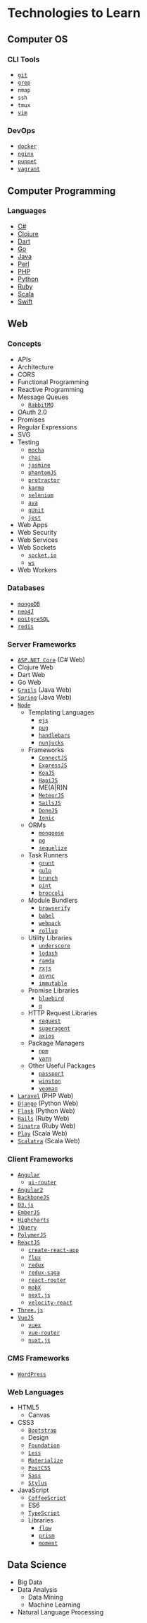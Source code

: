 # Technologies to Learn

## Computer OS

### CLI Tools

* [`git`](https://git-scm.com/)
* [`grep`](http://www.gnu.org/software/grep/)
* `nmap`
* `ssh`
* `tmux`
* [`vim`](https://vim.sourceforge.io/)

### DevOps

* [`docker`](https://www.docker.com/)
* [`nginx`](https://www.nginx.com/)
* [`puppet`](https://puppet.com/)
* [`vagrant`](https://www.vagrantup.com/)

## Computer Programming

### Languages

* [C#](https://docs.microsoft.com/en-us/dotnet/articles/csharp/)
* [Clojure](https://clojure.org/)
* [Dart](https://www.dartlang.org/)
* [Go](https://golang.org/)
* [Java](http://www.oracle.com/technetwork/java/index.html)
* [Perl](https://www.perl.org/)
* [PHP](http://php.net/)
* [Python](https://www.python.org/)
* [Ruby](https://www.ruby-lang.org/en/)
* [Scala](https://www.scala-lang.org/)
* [Swift](https://swift.org/)

## Web

### Concepts

* APIs
* Architecture
* CORS
* Functional Programming
* Reactive Programming
* Message Queues
    * [`RabbitMQ`](https://www.rabbitmq.com/)
* OAuth 2.0
* Promises
* Regular Expressions
* SVG
* Testing
    * [`mocha`](https://mochajs.org/)
    * [`chai`](http://chaijs.com/)
    * [`jasmine`](https://jasmine.github.io/)
    * [`phantomJS`](http://phantomjs.org/)
    * [`protractor`](http://www.protractortest.org/#/)
    * [`karma`](https://karma-runner.github.io/1.0/index.html)
    * [`selenium`](http://www.seleniumhq.org/)
    * [`ava`](https://github.com/avajs/ava)
    * [`qUnit`](https://qunitjs.com/)
    * [`jest`](https://facebook.github.io/jest/)
* Web Apps
* Web Security
* Web Services
* Web Sockets
    * [`socket.io`](https://socket.io/)
    * [`ws`](https://github.com/websockets/ws)
* Web Workers

### Databases

* [`mongoDB`](https://www.mongodb.com/)
* [`neo4J`](https://neo4j.com/)
* [`postgreSQL`](https://www.postgresql.org/)
* [`redis`](https://redis.io/)

### Server Frameworks

* [`ASP.NET Core`](https://docs.microsoft.com/en-us/dotnet/articles/core/) (C# Web)
* Clojure Web
* Dart Web
* Go Web
* [`Grails`](https://grails.org/) (Java Web)
* [`Spring`](https://spring.io/) (Java Web)
* [`Node`](https://nodejs.org/en/)
    * Templating Languages
        * [`ejs`](http://www.embeddedjs.com/)
        * [`pug`](https://pugjs.org/api/getting-started.html)
        * [`handlebars`](http://handlebarsjs.com/)
        * [`nunjucks`](https://mozilla.github.io/nunjucks/)
    * Frameworks
        * [`ConnectJS`](https://github.com/senchalabs/connect)
        * [`ExpressJS`](http://expressjs.com/)
        * [`KoaJS`](http://koajs.com/)
        * [`HapiJS`](https://hapijs.com/)
        * ME(A|R)N
        * [`MeteorJS`](https://www.meteor.com/)
        * [`SailsJS`](http://sailsjs.com/)
        * [`DoneJS`](https://donejs.com/)
        * [`Ionic`](https://ionicframework.com/)
    * ORMs
        * [`mongoose`](http://mongoosejs.com/)
        * [`pg`](https://github.com/brianc/node-postgres)
        * [`sequelize`](http://docs.sequelizejs.com/en/v3/)
    * Task Runners
        * [`grunt`](https://gruntjs.com/)
        * [`gulp`](http://gulpjs.com/)
        * [`brunch`](http://brunch.io/)
        * [`pint`](http://www.pintjs.com/)
        * [`broccoli`](http://broccolijs.com/)
    * Module Bundlers
        * [`browserify`](http://browserify.org/)
        * [`babel`](https://babeljs.io/)
        * [`webpack`](https://webpack.github.io/)
        * [`rollup`](http://rollupjs.org/)
    * Utility Libraries
        * [`underscore`](http://underscorejs.org/)
        * [`lodash`](https://lodash.com/)
        * [`ramda`](http://ramdajs.com/)
        * [`rxjs`](http://reactivex.io/)
        * [`async`](http://caolan.github.io/async/)
        * [`immutable`](https://facebook.github.io/immutable-js/)
    * Promise Libraries
        * [`bluebird`](http://bluebirdjs.com/docs/getting-started.html)
        * [`q`](http://documentup.com/kriskowal/q/)
    * HTTP Request Libraries
        * [`request`](https://github.com/request/request)
        * [`superagent`](http://visionmedia.github.io/superagent/)
        * [`axios`](https://github.com/mzabriskie/axios)
    * Package Managers
        * [`npm`](https://www.npmjs.com/)
        * [`yarn`](https://yarnpkg.com/en/)
    * Other Useful Packages
        * [`passport`](http://passportjs.org/)
        * [`winston`](https://github.com/winstonjs/winston)
        * [`yeoman`](http://yeoman.io/)
* [`Laravel`](https://laravel.com/) (PHP Web)
* [`Django`](https://www.djangoproject.com/) (Python Web)
* [`Flask`](http://flask.pocoo.org/docs/0.12/) (Python Web)
* [`Rails`](http://rubyonrails.org/) (Ruby Web)
* [`Sinatra`](http://www.sinatrarb.com/) (Ruby Web)
* [`Play`](https://www.playframework.com/) (Scala Web)
* [`Scalatra`](http://www.scalatra.org/) (Scala Web)

### Client Frameworks

* [`Angular`](https://angularjs.org/)
    * [`ui-router`](https://ui-router.github.io/)
* [`Angular2`](https://angular.io/)
* [`BackboneJS`](http://backbonejs.org/)
* [`D3.js`](https://d3js.org/)
* [`EmberJS`](http://emberjs.com/)
* [`Highcharts`](http://www.highcharts.com/)
* [`jQuery`](https://jquery.com/)
* [`PolymerJS`](https://www.polymer-project.org/)
* [`ReactJS`](https://facebook.github.io/react/)
    * [`create-react-app`](https://github.com/facebookincubator/create-react-app)
    * [`flux`](https://facebook.github.io/flux/)
    * [`redux`](http://redux.js.org/)
    * [`redux-saga`](https://redux-saga.github.io/redux-saga/)
    * [`react-router`](https://reacttraining.com/react-router/web/guides/quick-start)
    * [`mobX`](https://mobx.js.org/)
    * [`next.js`](https://zeit.co/blog/next)
    * [`velocity-react`](https://github.com/twitter-fabric/velocity-react)
* [`Three.js`](https://threejs.org/)
* [`VueJS`](https://vuejs.org/)
    * [`vuex`](https://vuex.vuejs.org/en/)
    * [`vue-router`](https://router.vuejs.org/en/)
    * [`nuxt.js`](https://nuxtjs.org/)

### CMS Frameworks

* [`WordPress`](https://wordpress.org/)

### Web Languages

* HTML5
    * Canvas
* CSS3
    * [`Bootstrap`](http://getbootstrap.com/)
    * Design
    * [`Foundation`](http://foundation.zurb.com/)
    * [`Less`](http://lesscss.org/)
    * [`Materialize`](http://materializecss.com/)
    * [`PostCSS`](http://postcss.org/)
    * [`Sass`](http://sass-lang.com/)
    * [`Stylus`](http://stylus-lang.com/)
* JavaScript
    * [`CoffeeScript`](http://coffeescript.org/)
    * ES6
    * [`TypeScript`](https://www.typescriptlang.org/)
    * Libraries
        * [`flow`](https://flowtype.org/)
        * [`prism`](http://prismjs.com/)
        * [`moment`](https://momentjs.com/)

## Data Science

* Big Data
* Data Analysis
    * Data Mining
    * Machine Learning
* Natural Language Processing
